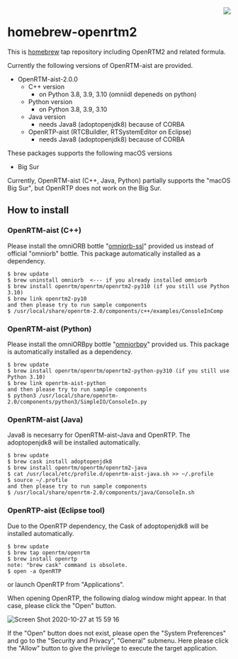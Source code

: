 <img src="https://upload.wikimedia.org/wikipedia/commons/thumb/9/95/Homebrew_logo.svg/159px-Homebrew_logo.svg.png" align="right">

# homebrew-openrtm2
This is [homebrew](https://brew.sh/) tap repository including OpenRTM2 and related formula.

Currently the following versions of OpenRTM-aist are provided.

- OpenRTM-aist-2.0.0
  - C++ version
    - on Python 3.8, 3.9, 3.10 (omniidl depeneds on python)
  - Python version
    - on Python 3.8, 3.9, 3.10
  - Java version
    - needs Java8 (adoptopenjdk8) because of CORBA
  - OpenRTP-aist (RTCBuildler, RTSystemEditor on Eclipse)
    - needs Java8 (adoptopenjdk8) because of CORBA

These packages supports the following macOS versions

- Big Sur

Currently, OpenRTM-aist (C++, Java, Python) partially supports the "macOS Big Sur", but OpenRTP does not work on the Big Sur. 

## How to install

### OpenRTM-aist (C++)

Please install the omniORB bottle "[omniorb-ssl](https://github.com/OpenRTM/homebrew-omniorb)" provided us instead of official "omniorb" bottle. This package automatically installed as a dependency.
```shell
$ brew update
$ brew uninstall omniorb  <--- if you already installed omniorb
$ brew install openrtm/openrtm/openrtm2-py310 (if you still use Python 3.10)
$ brew link openrtm2-py10
and then please try to run sample components 
$ /usr/local/share/openrtm-2.0/components/c++/examples/ConsoleInComp
```

### OpenRTM-aist (Python)
Please install the omniORBpy bottle "[omniorbpy](https://github.com/OpenRTM/homebrew-omniorb)" provided us. This package is automatically installed as a dependency.
```shell
$ brew update
$ brew install openrtm/openrtm/openrtm2-python-py310 (if you still use Python 3.10)
$ brew link openrtm-aist-python
and then please try to run sample components
$ python3 /usr/local/share/openrtm-2.0/components/python3/SimpleIO/ConsoleIn.py 
```

### OpenRTM-aist (Java)
Java8 is necesarry for OpenRTM-aist-Java and OpenRTP. The adoptopenjdk8 will be installed automatically. 
```shell
$ brew update
$ brew cask install adoptopenjdk8
$ brew install openrtm/openrtm/openrtm2-java
$ cat /usr/local/etc/profile.d/openrtm-aist-java.sh >> ~/.profile
$ source ~/.profile
and then please try to run sample components
$ /usr/local/share/openrtm-2.0/components/java/ConsoleIn.sh
```

### OpenRTP-aist (Eclipse tool)
Due to the OpenRTP dependency, the Cask of adoptopenjdk8 will be installed automatically.

```shell
$ brew update
$ brew tap openrtm/openrtm
$ brew install openrtp
note: "brew cask" command is obsolete.
$ open -a OpenRTP
```
or launch OpenRTP from "Applications".

 
When opening OpenRTP, the following dialog window might appear.
In that case, please click the "Open" button.

![Screen Shot 2020-10-27 at 15 59 16](https://user-images.githubusercontent.com/11814060/97267621-ca54f780-186d-11eb-9d88-6a41258286fd.png)

If the "Open" button does not exist, please open the "System Preferences" and go to the "Security and Privacy", "General" submenu.
Here please click the "Allow" button to give the privilege to execute the target application.



